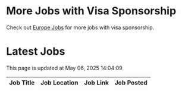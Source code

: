 # More Jobs with Visa Sponsorship

Check out [Europe Jobs](https://github.com/sureshparimi/europejobs#latest-jobs) for more jobs with visa sponsorship.

# Latest Jobs

This page is updated at May 06, 2025 14:04:09

| Job Title | Job Location | Job Link | Job Posted |
| --- | --- | --- | --- |
